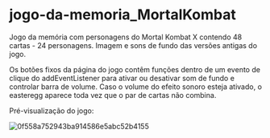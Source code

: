 # jogo-da-memoria_MortalKombat
Jogo da memória com personagens do Mortal Kombat X contendo 48 cartas - 24 personagens. Imagem e sons de fundo das versões antigas do jogo.

Os botões fixos da página do jogo contêm funções dentro de um evento de clique do addEventListener para ativar ou desativar som de fundo e controlar barra de volume.
Caso o volume do efeito sonoro esteja ativado, o easteregg aparece toda vez que o par de cartas não combina.

Pré-visualização do jogo:

![0f558a752943ba914586e5abc52b4155](https://user-images.githubusercontent.com/87921380/178154969-649e493f-5d92-4a64-9e39-14fb1a13deba.gif)

